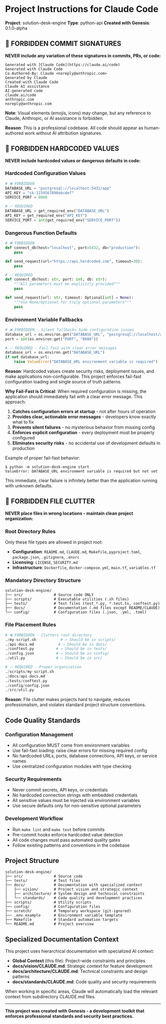 # Project Instructions for Claude Code

**Project**: solution-desk-engine
**Type**: python-api
**Created with Genesis**: 0.1.0-alpha

## 🚫 FORBIDDEN COMMIT SIGNATURES

**NEVER include any variation of these signatures in commits, PRs, or code:**

```
Generated with [Claude Code](https://claude.ai/code)
Generated with Claude Code
Co-Authored-By: Claude <noreply@anthropic.com>
Generated by Claude
Created with Claude Code
Claude AI assistance
AI-generated code
claude.ai/code
anthropic.com
noreply@anthropic.com
```

**Note**: Visual elements (emojis, icons) may change, but any reference to Claude, Anthropic, or AI assistance is forbidden.

**Reason**: This is a professional codebase. All code should appear as human-authored work without AI attribution signatures.

## 🚫 FORBIDDEN HARDCODED VALUES

**NEVER include hardcoded values or dangerous defaults in code:**

### Hardcoded Configuration Values
```python
# ❌ FORBIDDEN
DATABASE_URL = "postgresql://localhost:5432/app"
API_KEY = "sk-1234567890abcdef"
SERVICE_PORT = 8080

# ✅ REQUIRED
DATABASE_URL = get_required_env("DATABASE_URL")
API_KEY = get_required_env("API_KEY")
SERVICE_PORT = int(get_required_env("SERVICE_PORT"))
```

### Dangerous Function Defaults
```python
# ❌ FORBIDDEN
def connect_db(host="localhost", port=5432, db="production"):
    pass

def send_request(url="https://api.hardcoded.com", timeout=30):
    pass

# ✅ REQUIRED
def connect_db(host: str, port: int, db: str):
    """All parameters must be explicitly provided"""
    pass

def send_request(url: str, timeout: Optional[int] = None):
    """Use None/Optional for truly optional parameters"""
    pass
```

### Environment Variable Fallbacks
```python
# ❌ FORBIDDEN - Silent fallbacks hide configuration issues
database_url = os.environ.get("DATABASE_URL", "postgresql://localhost/app")
port = int(os.environ.get("PORT", "8080"))

# ✅ REQUIRED - Fail fast with clear error messages
database_url = os.environ.get("DATABASE_URL")
if not database_url:
    raise ValueError("DATABASE_URL environment variable is required")
```

**Reason**: Hardcoded values create security risks, deployment issues, and make applications non-configurable. This project enforces fail-fast configuration loading and single source of truth patterns.

**Why Fail-Fast is Critical**: When required configuration is missing, the application should immediately fail with a clear error message. This approach:

1. **Catches configuration errors at startup** - not after hours of operation
2. **Provides clear, actionable error messages** - developers know exactly what to fix
3. **Prevents silent failures** - no mysterious behavior from missing config
4. **Enforces explicit configuration** - every deployment must be properly configured
5. **Eliminates security risks** - no accidental use of development defaults in production

Example of proper fail-fast behavior:
```
$ python -m solution-desk-engine start
ValueError: DATABASE_URL environment variable is required but not set
```

This immediate, clear failure is infinitely better than the application running with unknown defaults.

## 🚫 FORBIDDEN FILE CLUTTER

**NEVER place files in wrong locations - maintain clean project organization:**

### Root Directory Rules
Only these file types are allowed in project root:
- **Configuration**: `README.md`, `CLAUDE.md`, `Makefile`, `pyproject.toml`, `package.json`, `.gitignore`, `.envrc`
- **Licensing**: `LICENSE`, `SECURITY.md`
- **Infrastructure**: `Dockerfile`, `docker-compose.yml`, `main.tf`, `variables.tf`

### Mandatory Directory Structure
```
solution-desk-engine/
├── src/              # Source code ONLY
├── scripts/          # Executable utilities (.sh files)
├── tests/            # Test files (test_*.py, *.test.ts, conftest.py)
├── docs/             # Documentation (.md files except README/CLAUDE)
└── config/           # Configuration files (.json, .yml, .toml)
```

### File Placement Rules
```python
# ❌ FORBIDDEN - Clutters root directory
./my-script.sh           # → Should be in scripts/
./api-docs.md           # → Should be in docs/
./conftest.py          # → Should be in tests/
./config.json          # → Should be in config/
./util.py              # → Should be in src/

# ✅ REQUIRED - Proper organization
./scripts/my-script.sh
./docs/api-docs.md
./tests/conftest.py
./config/config.json
./src/util.py
```

**Reason**: File clutter makes projects hard to navigate, reduces professionalism, and violates standard project structure conventions.

## Code Quality Standards

### Configuration Management
- All configuration MUST come from environment variables
- Use fail-fast loading: raise clear errors for missing required config
- No hardcoded URLs, ports, database connections, API keys, or service names
- Use centralized configuration modules with type checking

### Security Requirements
- Never commit secrets, API keys, or credentials
- No hardcoded connection strings with embedded credentials
- All sensitive values must be injected via environment variables
- Use secure defaults only for non-sensitive optional parameters

### Development Workflow
- Run `make lint` and `make test` before commits
- Pre-commit hooks enforce hardcoded value detection
- All code changes must pass automated quality gates
- Follow existing patterns and conventions in the codebase

## Project Structure

```
solution-desk-engine/
├── src/              # Source code
├── tests/            # Test files
├── docs/             # Documentation with specialized context
│   ├── vision/       # Project vision and strategic context
│   ├── architecture/ # System design and technical constraints
│   └── standards/    # Code quality and development practices
├── scripts/          # Utility scripts
├── config/           # Configuration files
├── scratch/          # Temporary workspace (git-ignored)
├── .env.example      # Environment variable template
├── Makefile          # Standard automation targets
└── README.md         # Project overview
```

## Specialized Documentation Context

This project uses hierarchical documentation with specialized AI context:

- **Global Context** (this file): Project-wide constraints and principles
- **docs/vision/CLAUDE.md**: Strategic context for feature development
- **docs/architecture/CLAUDE.md**: Technical constraints and design patterns
- **docs/standards/CLAUDE.md**: Code quality and security requirements

When working in specific areas, Claude will automatically load the relevant context from subdirectory CLAUDE.md files.

---

**This project was created with Genesis - a development toolkit that enforces professional standards and security best practices.**
